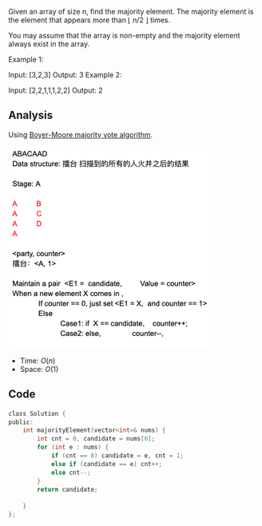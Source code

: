 Given an array of size n, find the majority element. The majority element is the element that appears more than ⌊ n/2 ⌋ times.

You may assume that the array is non-empty and the majority element always exist in the array.

Example 1:

Input: [3,2,3]
Output: 3
Example 2:

Input: [2,2,1,1,1,2,2]
Output: 2

## Analysis

Using [Boyer-Moore majority vote algorithm](https://en.wikipedia.org/wiki/Boyer%E2%80%93Moore_majority_vote_algorithm).

![Screen Shot 2020-08-30 at 1.26.24 PM.png](resources/D3044E56991BFEDB0F9411FDEDDFDA1D.png)

* Time: $O(n)$
* Space: $O(1)$

## Code

```c
class Solution {
public:
    int majorityElement(vector<int>& nums) {
        int cnt = 0, candidate = nums[0];
        for (int e : nums) {
            if (cnt == 0) candidate = e, cnt = 1;
            else if (candidate == e) cnt++;
            else cnt--;
        }
        return candidate;
        
    }
};
```